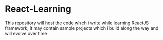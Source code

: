 # React-Learning
This repository will host the code which i write while learning ReactJS framework, it may contain sample projects which i build along the way and will evolve over time
